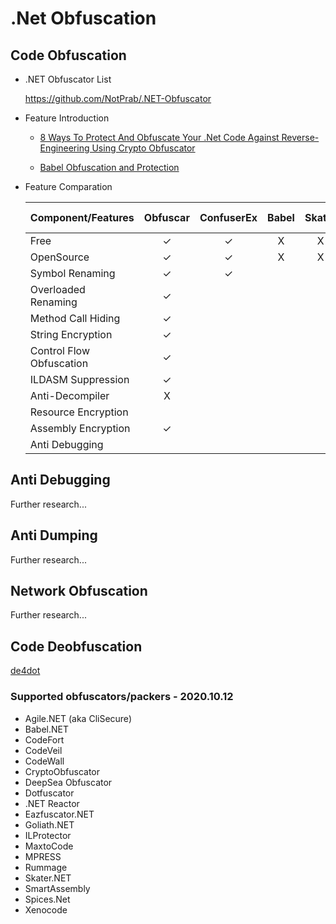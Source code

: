 # .Net Obfuscation

## Code Obfuscation

- .NET Obfuscator List

  https://github.com/NotPrab/.NET-Obfuscator

- Feature Introduction
  
  - [8 Ways To Protect And Obfuscate Your .Net Code Against Reverse-Engineering Using Crypto Obfuscator](https://www.ssware.com/articles/protect-and-obfuscate-your-dotnet-code-against-reverse-engineering-using-crypto-obfuscator.htm)

  - [Babel Obfuscation and Protection](https://www.babelfor.net/products/babel-obfuscator/)

- Feature Comparation

  | Component/Features | Obfuscar | ConfuserEx | Babel | Skater | .NET Reactor | Dotfuscator |
  | ------- | :-----: | :-----: | :-----: | :-----: | :-----: | :-----: |
  | Free | ✓ | ✓ | X | X | X | X |
  | OpenSource | ✓ | ✓ | X | X | X | X |
  | Symbol Renaming | ✓ |  ✓ |
  | Overloaded Renaming | ✓ |   |
  | Method Call Hiding | ✓ |
  | String Encryption | ✓ |
  | Control Flow Obfuscation | ✓ |
  | ILDASM Suppression | ✓ |
  | Anti-Decompiler | X |
  | Resource Encryption |  |
  | Assembly Encryption | ✓ |
  | Anti Debugging |  |
  
## Anti Debugging

Further research...

## Anti Dumping

Further research...

## Network Obfuscation

Further research...

## Code Deobfuscation

[de4dot](https://github.com/0xd4d/de4dot)

### Supported obfuscators/packers - 2020.10.12

* Agile.NET (aka CliSecure)
* Babel.NET
* CodeFort
* CodeVeil
* CodeWall
* CryptoObfuscator
* DeepSea Obfuscator
* Dotfuscator
* .NET Reactor
* Eazfuscator.NET
* Goliath.NET
* ILProtector
* MaxtoCode
* MPRESS
* Rummage
* Skater.NET
* SmartAssembly
* Spices.Net
* Xenocode
